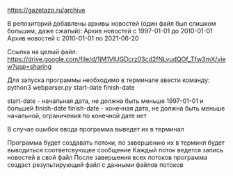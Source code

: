 https://gazetazp.ru/archive

В репозиторий добавлены архивы новостей (один файл был слишком большим, даже сжатый):
Архив новостей с 1997-01-01 до 2010-01-01
Архив новостей с 2010-01-01 по 2021-06-20

Ссылка на целый файл: https://drive.google.com/file/d/1jM1VIUGDcrz03cd2fNLvudQOf_Tfw3mX/view?usp=sharing

Для запуска программы необходимо в терминале ввести команду:
python3 webparser.py start-date finish-date

start-date - начальная дата, не должна быть меньше 1997-01-01 и большей finish-date
finish-date - конечная дата, не должна быть меньше начальной, ограничения по конечной дате нет

В случае ошибок ввода программа выведет их в терминал

Программа будет создавать потоки, по завершению их в терминл будет выводиться соответсвующее сообщение
Каждый поток ведется запись новостей в свой файл
После завершения всех потоков программа создаст результирующий файл с данными файлов потоков
